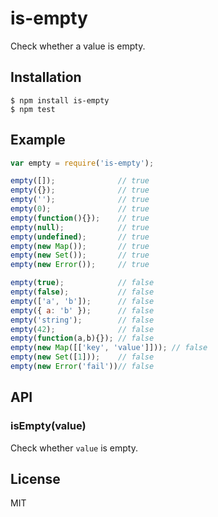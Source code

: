
# is-empty

  Check whether a value is empty.

## Installation
  
```
$ npm install is-empty
$ npm test
```

## Example

```js
var empty = require('is-empty');

empty([]);              // true
empty({});              // true
empty('');              // true
empty(0);               // true
empty(function(){});    // true
empty(null);            // true
empty(undefined);       // true
empty(new Map());       // true
empty(new Set());       // true
empty(new Error());     // true

empty(true);            // false
empty(false);           // false
empty(['a', 'b']);      // false
empty({ a: 'b' });      // false
empty('string');        // false
empty(42);              // false
empty(function(a,b){}); // false
empty(new Map([['key', 'value']])); // false
empty(new Set([1]));    // false
empty(new Error('fail'))// false
```

## API

### isEmpty(value)

  Check whether `value` is empty.

## License

  MIT
